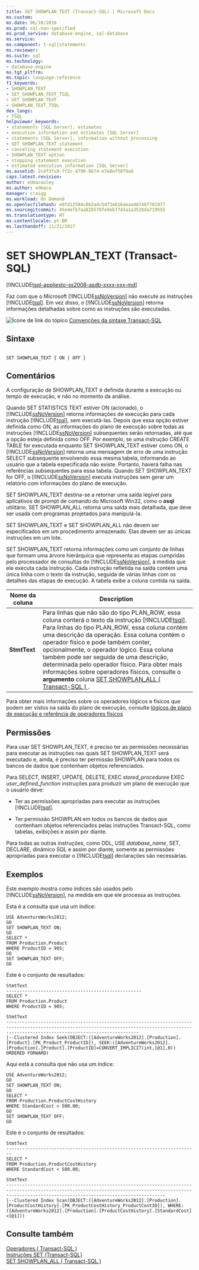 ```yaml
---
title: SET SHOWPLAN_TEXT (Transact-SQL) | Microsoft Docs
ms.custom: 
ms.date: 06/10/2016
ms.prod: sql-non-specified
ms.prod_service: database-engine, sql-database
ms.service: 
ms.component: t-sql|statements
ms.reviewer: 
ms.suite: sql
ms.technology:
- database-engine
ms.tgt_pltfrm: 
ms.topic: language-reference
f1_keywords:
- SHOWPLAN_TEXT
- SET_SHOWPLAN_TEXT_TSQL
- SET SHOWPLAN_TEXT
- SHOWPLAN_TEXT_TSQL
dev_langs:
- TSQL
helpviewer_keywords:
- statements [SQL Server], estimates
- execution information and estimates [SQL Server]
- statements [SQL Server], information without processing
- SET SHOWPLAN_TEXT statement
- canceling statement execution
- SHOWPLAN_TEXT option
- stopping statement execution
- estimated execution information [SQL Server]
ms.assetid: 2c4f3fc8-ff2c-4790-8b74-e7e8ef58f9a6
caps.latest.revision: 
author: edmacauley
ms.author: edmaca
manager: craigg
ms.workload: On Demand
ms.openlocfilehash: e0fd12594c0b2a4c5df3a616aeaa48746f781977
ms.sourcegitcommit: 45e4efb7aa828578fe9eb7743a1a3526da719555
ms.translationtype: HT
ms.contentlocale: pt-BR
ms.lasthandoff: 11/21/2017
---
```

# <a name="set-showplantext-transact-sql"></a>SET SHOWPLAN_TEXT (Transact-SQL)
[!INCLUDE[tsql-appliesto-ss2008-asdb-xxxx-xxx-md](../../includes/tsql-appliesto-ss2008-asdb-xxxx-xxx-md.md)]

  Faz com que o Microsoft [!INCLUDE[ssNoVersion](../../includes/ssnoversion-md.md)] não execute as instruções [!INCLUDE[tsql](../../includes/tsql-md.md)]. Em vez disso, o [!INCLUDE[ssNoVersion](../../includes/ssnoversion-md.md)] retorna informações detalhadas sobre como as instruções são executadas.  
  
 ![Ícone de link do tópico](../../database-engine/configure-windows/media/topic-link.gif "Topic link icon") [Convenções da sintaxe Transact-SQL](../../t-sql/language-elements/transact-sql-syntax-conventions-transact-sql.md)  
  
## <a name="syntax"></a>Sintaxe  
  
```  
  
SET SHOWPLAN_TEXT { ON | OFF }  
```  
  
## <a name="remarks"></a>Comentários  
 A configuração de SHOWPLAN_TEXT é definida durante a execução ou tempo de execução, e não no momento da análise.  
  
 Quando SET STATISTICS TEXT estiver ON (acionado), o [!INCLUDE[ssNoVersion](../../includes/ssnoversion-md.md)] retorna informações de execução para cada instrução [!INCLUDE[tsql](../../includes/tsql-md.md)], sem executá-las. Depois que essa opção estiver definida como ON, as informações do plano de execução sobre todas as instruções [!INCLUDE[ssNoVersion](../../includes/ssnoversion-md.md)] subsequentes serão retornadas, até que a opção esteja definida como OFF. Por exemplo, se uma instrução CREATE TABLE for executada enquanto SET SHOWPLAN_TEXT estiver como ON, o [!INCLUDE[ssNoVersion](../../includes/ssnoversion-md.md)] retorna uma mensagem de erro de uma instrução SELECT subsequente envolvendo essa mesma tabela, informando ao usuário que a tabela especificada não existe. Portanto, haverá falha nas referências subsequentes para essa tabela. Quando SET SHOWPLAN_TEXT for OFF, o [!INCLUDE[ssNoVersion](../../includes/ssnoversion-md.md)] executa instruções sem gerar um relatório com informações do plano de execução.  
  
 SET SHOWPLAN_TEXT destina-se a retornar uma saída legível para aplicativos de prompt de comando do Microsoft Win32, como o **osql** utilitário. SET SHOWPLAN_ALL retorna uma saída mais detalhada, que deve ser usada com programas projetados para manipulá-la.  
  
 SET SHOWPLAN_TEXT e SET SHOWPLAN_ALL não devem ser especificados em um procedimento armazenado. Elas devem ser as únicas instruções em um lote.  
  
 SET SHOWPLAN_TEXT retorna informações como um conjunto de linhas que formam uma árvore hierárquica que representa as etapas cumpridas pelo processador de consultas do [!INCLUDE[ssNoVersion](../../includes/ssnoversion-md.md)], à medida que ele executa cada instrução. Cada instrução refletida na saída contém uma única linha com o texto da instrução, seguida de várias linhas com os detalhes das etapas de execução. A tabela exibe a coluna contida na saída.  
  
|Nome da coluna|Description|  
|-----------------|-----------------|  
|**StmtText**|Para linhas que não são do tipo PLAN_ROW, essa coluna conterá o texto da instrução [!INCLUDE[tsql](../../includes/tsql-md.md)]. Para linhas do tipo PLAN_ROW, essa coluna contém uma descrição da operação. Essa coluna contém o operador físico e pode também conter, opcionalmente, o operador lógico. Essa coluna também pode ser seguida de uma descrição, determinada pelo operador físico. Para obter mais informações sobre operadores físicos, consulte o **argumento** coluna [SET SHOWPLAN_ALL &#40; Transact-SQL &#41; ](../../t-sql/statements/set-showplan-all-transact-sql.md).|  
  
 Para obter mais informações sobre os operadores lógicos e físicos que podem ser vistos na saída do plano de execução, consulte [lógicos de plano de execução e referência de operadores físicos](../../relational-databases/showplan-logical-and-physical-operators-reference.md)  
  
## <a name="permissions"></a>Permissões  
 Para usar SET SHOWPLAN_TEXT, é preciso ter as permissões necessárias para executar as instruções nas quais SET SHOWPLAN_TEXT será executado e, ainda, é preciso ter permissão SHOWPLAN para todos os bancos de dados que contenham objetos referenciados.  
  
 Para SELECT, INSERT, UPDATE, DELETE, EXEC *stored_procedure*e EXEC *user_defined_function* instruções para produzir um plano de execução que o usuário deve:  
  
-   Ter as permissões apropriadas para executar as instruções [!INCLUDE[tsql](../../includes/tsql-md.md)].  
  
-   Ter permissão SHOWPLAN em todos os bancos de dados que contenham objetos referenciados pelas instruções Transact-SQL, como tabelas, exibições e assim por diante.  
  
 Para todas as outras instruções, como DDL, USE *database_name*, SET, DECLARE, dinâmico SQL e assim por diante, somente as permissões apropriadas para executar o [!INCLUDE[tsql](../../includes/tsql-md.md)] declarações são necessárias.  
  
## <a name="examples"></a>Exemplos  
 Este exemplo mostra como índices são usados pelo [!INCLUDE[ssNoVersion](../../includes/ssnoversion-md.md)], na medida em que ele processa as instruções.  
  
 Esta é a consulta que usa um índice:  
  
```  
USE AdventureWorks2012;  
GO  
SET SHOWPLAN_TEXT ON;  
GO  
SELECT *  
FROM Production.Product   
WHERE ProductID = 905;  
GO  
SET SHOWPLAN_TEXT OFF;  
GO  
```  
  
 Este é o conjunto de resultados:  
  
```  
StmtText                                             
---------------------------------------------------  
SELECT *  
FROM Production.Product   
WHERE ProductID = 905;   
  
StmtText                                                                                                                                                                                        
----------------------------------------------------------------------------------------------------------------------------------------------------------------------------------------------  
|--Clustered Index Seek(OBJECT:([AdventureWorks2012].[Production].[Product].[PK_Product_ProductID]), SEEK:([AdventureWorks2012].[Production].[Product].[ProductID]=CONVERT_IMPLICIT(int,[@1],0)) ORDERED FORWARD)   
```  
  
 Aqui está a consulta que não usa um índice:  
  
```  
USE AdventureWorks2012;  
GO  
SET SHOWPLAN_TEXT ON;  
GO  
SELECT *  
FROM Production.ProductCostHistory  
WHERE StandardCost < 500.00;  
GO  
SET SHOWPLAN_TEXT OFF;  
GO  
```  
  
 Este é o conjunto de resultados:  
  
```  
StmtText                                                                  
------------------------------------------------------------------------  
SELECT *  
FROM Production.ProductCostHistory  
WHERE StandardCost < 500.00;   
  
StmtText                                                                                                                                                                                                  
--------------------------------------------------------------------------------------------------------------------------------------------------------------------------------------------------------  
|--Clustered Index Scan(OBJECT:([AdventureWorks2012].[Production].[ProductCostHistory].[PK_ProductCostHistory_ProductCostID]), WHERE:([AdventureWorks2012].[Production].[ProductCostHistory].[StandardCost]<[@1]))  
```  
  
## <a name="see-also"></a>Consulte também  
 [Operadores &#40; Transact-SQL &#41;](../../t-sql/language-elements/operators-transact-sql.md)   
 [Instruções SET &#40;Transact-SQL&#41;](../../t-sql/statements/set-statements-transact-sql.md)   
 [SET SHOWPLAN_ALL &#40; Transact-SQL &#41;](../../t-sql/statements/set-showplan-all-transact-sql.md)  
  
  
